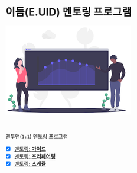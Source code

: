 # 이듬(E.UID) 멘토링 프로그램

![](./assets/GrowthAnalytics.png)

<br>

맨투맨(`1:1`) 멘토링 프로그램

- [x]  [멘토링: **가이드**](./GUIDE.md) 
- [x]  [멘토링: **프리페어링**](./PREPARING.md) 
- [x]  [멘토링: **스케쥴**](./SCHEDULES.md) 
